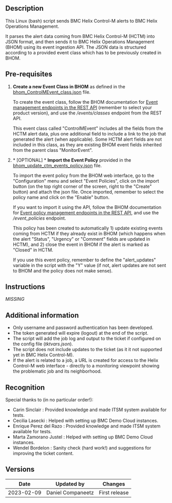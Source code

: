 ## Description

This Linux (bash) script sends BMC Helix Control-M alerts to BMC Helix Operations Management.

It parses the alert data coming from BMC Helix Control-M (HCTM) into JSON format, and then sends it to BMC Helix Operations Management (BHOM) using its event ingestion API. The JSON data is structured according to a provided event class which has to be previously created in BHOM.



## Pre-requisites

1. **Create a new Event Class in BHOM** as defined in the [bhom_ControlMEvent_class.json](bhom_ControlMEvent_class.json) file.

   To create the event class, follow the BHOM documentation for [Event management endpoints in the REST API](https://docs.bmc.com/docs/helixoperationsmanagement/231/event-management-endpoints-in-the-rest-api-1160751462.html) (remember to select your product version), and use the */events/classes* endpoint from the REST API.

   This event class called "ControlMEvent" includes all the fields from the HCTM alert data, plus one additional field to include a link to the job that generated the alert (when applicable). Some HCTM alert fields are not included in this class, as they are existing BHOM event fields inherited from the parent class "MonitorEvent".
   
2. \* [OPTIONAL] \* **Import the Event Policy** provided in the [bhom_update_ctm_events_policy.json](bhom_update_ctm_events_policy.json) file.

   To import the event policy from the BHOM web interface, go to the "Configuration" menu and select "Event Policies", click on the import button (on the top right corner of the screen, right to the "Create" button) and attach the json file. Once imported, remember to select the policy name and click on the "Enable" button.

   If you want to import it using the API, follow the BHOM documentation for [Event policy management endpoints in the REST API](https://docs.bmc.com/docs/helixoperationsmanagement/231/event-policy-management-endpoints-in-the-rest-api-1160751484.html), and use the */event_policies* endpoint.

   This policy has been created to automatically 1) update existing events coming from HCTM if they already exist in BHOM (which happens when the alert "Status", "Urgency" or "Comment" fields are updated in HCTM), and 2) close the event in BHOM if the alert is marked as "Closed" in HCTM.

   If you use this event policy, remember to define the "alert_updates" variable in the script with the "Y" value (if not, alert updates are not sent to BHOM and the policy does not make sense).

## Instructions

*MISSING*

## Additional information

- Only username and password authentication has been developed.
- The token generated will expire (logout) at the end of the script.
- The script will add the job log and output to the ticket if configured on the config file (*tktvars.json*).
- The script does not include updates to the ticket (as it it not supported yet in BMC Helix Control-M).
- If the alert is related to a job, a URL is created for access to the Helix Control-M web interface - directly to a monitoring viewpoint showing the problematic job and its neighborhood.

## Recognition

Special thanks to (in no particular order!):

- Carin Sinclair : Provided knowledge and made ITSM system available for tests.
- Cecilia Lasecki : Helped with setting up BMC Demo Cloud instances.
- Enrique Perez del Razo : Provided knowledge and made ITSM system available for tests.
- Marta Zamorano Justel : Helped with setting up BMC Demo Cloud instances.
- Wendel Bordelon : Sanity check (hard work!) and suggestions for improving the ticket content.

## Versions

| Date | Updated by | Changes |
| - | - | - |
| 2023-02-09 | Daniel Companeetz | First release |
